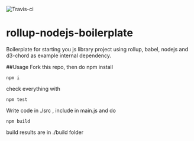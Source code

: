 ![Travis-ci](https://travis-ci.org/stain-win/rollup-nodejs-boilerplate.svg?branch=master)
# rollup-nodejs-boilerplate
Boilerplate for starting you js library project using rollup, babel, nodejs and d3-chord as 
example internal dependency.

##Usage
Fork this repo, then do npm install 

```shell
npm i
```

check everything with

```shell
npm test
```

Write code in ./src , include in main.js and do
 
```shell
npm build
```

build results are in ./build folder

